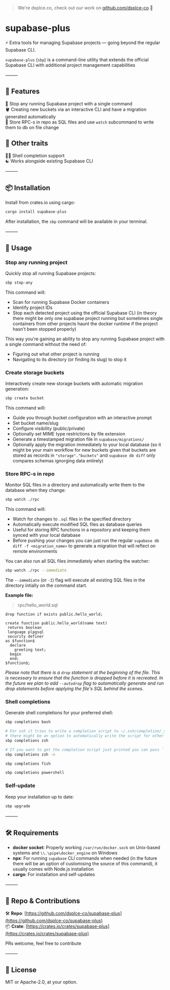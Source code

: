 > We're dsplce.co, check out our work on [github.com/dsplce-co](https://github.com/dsplce-co) 🖤

# supabase-plus

⚡ Extra tools for managing Supabase projects — going beyond the regular Supabase CLI.

`supabase-plus` (`sbp`) is a command-line utility that extends the official Supabase CLI with additional project management capabilities

⸻

## 🖤 Features

🛑 Stop any running Supabase project with a single command<br>
🪣 Creating new buckets via an interactive CLI and have a migration generated automatically<br>
🧩 Store RPC-s in repo as SQL files and use `watch` subcommand to write them to db on file change<br>

## 🍩 Other traits

👨‍💻 Shell completion support<br>
☯️ Works alongside existing Supabase CLI<br>

⸻

## 📦 Installation

Install from crates.io using cargo:

```bash
cargo install supabase-plus
```

After installation, the `sbp` command will be available in your terminal.

⸻

## 🧪 Usage

### Stop any running project

Quickly stop all running Supabase projects:

```bash
sbp stop-any
```

This command will:

- Scan for running Supabase Docker containers
- Identify project IDs
- Stop each detected project using the official Supabase CLI (in theory there might be only one
  supabase project running but sometimes single containers from other projects haunt the docker
  runtime if the project hasn't been stopped properly)

This way you're gaining an ability to stop any running Supabase project with a single command without the need of:

- Figuring out what other project is running
- Navigating to its directory (or finding its slug) to stop it

### Create storage buckets

Interactively create new storage buckets with automatic migration generation:

```bash
sbp create bucket
```

This command will:

- Guide you through bucket configuration with an interactive prompt
- Set bucket name/slug
- Configure visibility (public/private)
- Optionally set MIME type restrictions by file extension
- Generate a timestamped migration file in `supabase/migrations/`
- Optionally apply the migration immediately to your local database (so it might be your main workflow for new buckets given that buckets are stored as records in `"storage"."buckets"` and `supabase db diff` only compares schemas ignorging data entirely)

### Store RPC-s in repo

Monitor SQL files in a directory and automatically write them to the database when they change:

```bash
sbp watch ./rpc
```

This command will:

- Watch for changes to `.sql` files in the specified directory
- Automatically execute modified SQL files as database queries
- Useful for storing RPC functions in a repository and keeping them synced with your local database
- Before pushing your changes you can just run the regular `supabase db diff -f <migration_name>`
  to generate a migration that will reflect on remote environments

You can also run all SQL files immediately when starting the watcher:

```bash
sbp watch ./rpc --immediate
```

The `--immediate` (or `-I`) flag will execute all existing SQL files in the directory intially on the command start.

**Example file:**

> rpc/hello_world.sql

```
drop function if exists public.hello_world;

create function public.hello_world(name text)
 returns boolean
 language plpgsql
 security definer
as $function$
  declare
    greeting text;
  begin
  end;
$function$;
```

_Please note that there is a `drop` statement at the beginning of the file. This is necessary to ensure that the function is dropped before it is recreated. In the future we plan to add `--autodrop` flag to automatically generate and run drop statements before applying the file's SQL behind the scenes._

### Shell completions

Generate shell completions for your preferred shell:

```bash
sbp completions bash

# For zsh it tries to write a completion script to ~/.zsh/completion/_sbp path by default in future
# there might be an option to automatically write the script for other shells too
sbp completions zsh

# If you want to get the completion script just printed you can pass `-n` flag
sbp completions zsh -n

sbp completions fish

sbp completions powershell
```

### Self-update

Keep your installation up to date:

```bash
sbp upgrade
```

⸻

## 🛠️ Requirements

- **docker socket**: Properly working `/var/run/docker.sock` on Unix-based systems and `\\.\pipe\docker_engine` on Windows
- **npx**: For running `supabase` CLI commands when needed (in the future there will be an option of customising the source of this command), it usually comes with Node.js installation
- **cargo**: For installation and self-updates

⸻

## 📁 Repo & Contributions

🛠️ **Repo**: [https://github.com/dsplce-co/supabase-plus](https://github.com/dsplce-co/supabase-plus)<br>
📦 **Crate**: [https://crates.io/crates/supabase-plus](https://crates.io/crates/supabase-plus)

PRs welcome, feel free to contribute

⸻

## 📄 License

MIT or Apache-2.0, at your option.
